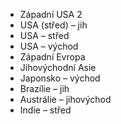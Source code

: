 - Západní USA 2
- USA (střed) – jih
- USA – střed
- USA – východ
- Západní Evropa
- Jihovýchodní Asie
- Japonsko – východ
- Brazílie – jih
- Austrálie – jihovýchod
- Indie – střed